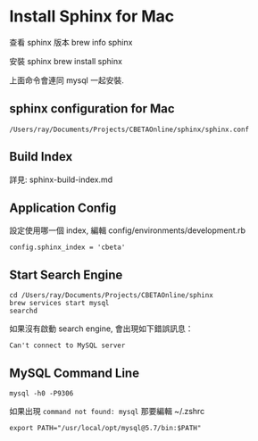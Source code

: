 # Install Sphinx for Mac

查看 sphinx 版本
    brew info sphinx

安裝 sphinx
    brew install sphinx

上面命令會連同 mysql 一起安裝.

## sphinx configuration for Mac

    /Users/ray/Documents/Projects/CBETAOnline/sphinx/sphinx.conf

## Build Index

詳見: sphinx-build-index.md

## Application Config

設定使用哪一個 index, 編輯 config/environments/development.rb

    config.sphinx_index = 'cbeta'

## Start Search Engine

    cd /Users/ray/Documents/Projects/CBETAOnline/sphinx
    brew services start mysql
    searchd

如果沒有啟動 search engine, 會出現如下錯誤訊息：

    Can't connect to MySQL server

## MySQL Command Line

    mysql -h0 -P9306

如果出現 `command not found: mysql`
那要編輯 ~/.zshrc

    export PATH="/usr/local/opt/mysql@5.7/bin:$PATH"
